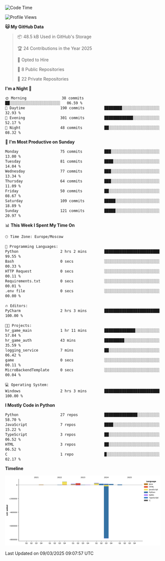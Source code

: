 <!--START_SECTION:waka-->
![Code Time](http://img.shields.io/badge/Code%20Time-614%20hrs%2017%20mins-blue)

![Profile Views](http://img.shields.io/badge/Profile%20Views-1-blue)

**🐱 My GitHub Data** 

> 📦 48.5 kB Used in GitHub's Storage 
 > 
> 🏆 24 Contributions in the Year 2025
 > 
> 💼 Opted to Hire
 > 
> 📜 8 Public Repositories 
 > 
> 🔑 22 Private Repositories 
 > 
**I'm a Night 🦉** 

```text
🌞 Morning                38 commits          ██░░░░░░░░░░░░░░░░░░░░░░░   06.59 % 
🌆 Daytime                190 commits         ████████░░░░░░░░░░░░░░░░░   32.93 % 
🌃 Evening                301 commits         █████████████░░░░░░░░░░░░   52.17 % 
🌙 Night                  48 commits          ██░░░░░░░░░░░░░░░░░░░░░░░   08.32 % 
```
📅 **I'm Most Productive on Sunday** 

```text
Monday                   75 commits          ███░░░░░░░░░░░░░░░░░░░░░░   13.00 % 
Tuesday                  81 commits          ████░░░░░░░░░░░░░░░░░░░░░   14.04 % 
Wednesday                77 commits          ███░░░░░░░░░░░░░░░░░░░░░░   13.34 % 
Thursday                 64 commits          ███░░░░░░░░░░░░░░░░░░░░░░   11.09 % 
Friday                   50 commits          ██░░░░░░░░░░░░░░░░░░░░░░░   08.67 % 
Saturday                 109 commits         █████░░░░░░░░░░░░░░░░░░░░   18.89 % 
Sunday                   121 commits         █████░░░░░░░░░░░░░░░░░░░░   20.97 % 
```


📊 **This Week I Spent My Time On** 

```text
🕑︎ Time Zone: Europe/Moscow

💬 Programming Languages: 
Python                   2 hrs 2 mins        █████████████████████████   99.55 % 
Bash                     0 secs              ░░░░░░░░░░░░░░░░░░░░░░░░░   00.33 % 
HTTP Request             0 secs              ░░░░░░░░░░░░░░░░░░░░░░░░░   00.11 % 
Requirements.txt         0 secs              ░░░░░░░░░░░░░░░░░░░░░░░░░   00.01 % 
.env file                0 secs              ░░░░░░░░░░░░░░░░░░░░░░░░░   00.00 % 

🔥 Editors: 
PyCharm                  2 hrs 3 mins        █████████████████████████   100.00 % 

🐱‍💻 Projects: 
hr_game_main             1 hr 11 mins        ██████████████░░░░░░░░░░░   57.84 % 
hr_game_auth             43 mins             █████████░░░░░░░░░░░░░░░░   35.59 % 
logging_service          7 mins              ██░░░░░░░░░░░░░░░░░░░░░░░   06.42 % 
game                     0 secs              ░░░░░░░░░░░░░░░░░░░░░░░░░   00.11 % 
MicroBackendTemplate     0 secs              ░░░░░░░░░░░░░░░░░░░░░░░░░   00.04 % 

💻 Operating System: 
Windows                  2 hrs 3 mins        █████████████████████████   100.00 % 
```

**I Mostly Code in Python** 

```text
Python                   27 repos            ███████████████░░░░░░░░░░   58.70 % 
JavaScript               7 repos             ████░░░░░░░░░░░░░░░░░░░░░   15.22 % 
TypeScript               3 repos             ██░░░░░░░░░░░░░░░░░░░░░░░   06.52 % 
HTML                     3 repos             ██░░░░░░░░░░░░░░░░░░░░░░░   06.52 % 
C                        1 repo              █░░░░░░░░░░░░░░░░░░░░░░░░   02.17 % 
```



**Timeline**

![Lines of Code chart](https://raw.githubusercontent.com/adlemx/adlemx/main/assets/bar_graph.png)


 Last Updated on 09/03/2025 09:07:57 UTC
<!--END_SECTION:waka-->
